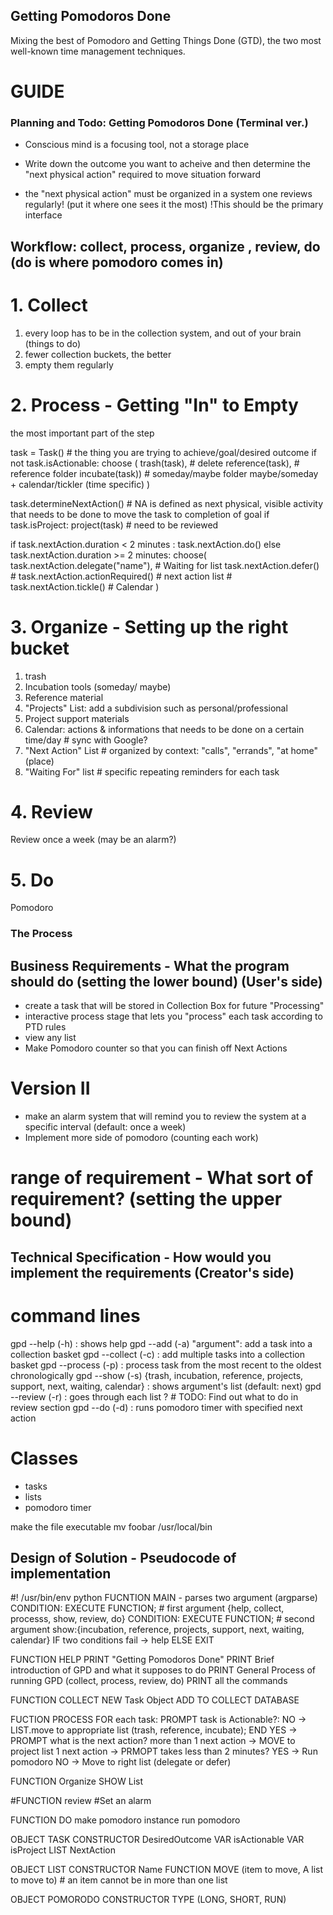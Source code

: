 ## Getting Pomodoros Done

Mixing the best of Pomodoro and Getting Things Done (GTD), the two most well-known time management techniques.

# GUIDE
### Planning and Todo: Getting Pomodoros Done (Terminal ver.)  

- Conscious mind is a focusing tool, not a storage place

- Write down the outcome you want to acheive and then determine the "next physical action" required to move situation forward

- the "next physical action" must be organized in a system one reviews regularly! (put it where one sees it the most) !This should be the primary interface

## Workflow: collect, process, organize , review, do (do is where pomodoro comes in)

# 1. Collect
1. every loop has to be in the collection system, and out of your brain (things to do)
2. fewer collection buckets, the better
3. empty them regularly

# 2. Process - Getting "In" to Empty
the most important part of the step

task = Task()   # the thing you are trying to achieve/goal/desired outcome
if not task.isActionable:
    choose (
        trash(task),                    # delete 
        reference(task),                # reference folder
        incubate(task))                 # someday/maybe folder
        maybe/someday + calendar/tickler (time specific)
    )

task.determineNextAction() # NA is defined as next physical, visible activity that needs to be done to move the task to completion of goal
if task.isProject:
    project(task)   # need to be reviewed

if task.nextAction.duration < 2 minutes :
    task.nextAction.do()
else task.nextAction.duration >= 2 minutes:
    choose(
        task.nextAction.delegate("name"),    # Waiting for list
        task.nextAction.defer()
        # task.nextAction.actionRequired()      # next action list
        # task.nextAction.tickle()             # Calendar
    )

# 3. Organize - Setting up the right bucket
1. trash
2. Incubation tools (someday/ maybe)
3. Reference material
4. "Projects" List: add a subdivision such as personal/professional
5. Project support materials
6. Calendar: actions & informations that needs to be done on a certain time/day # sync with Google?
7. "Next Action" List # organized by context: "calls", "errands", "at home" (place)
8. "Waiting For" list # specific repeating reminders for each task

# 4. Review
Review once a week (may be an alarm?)

# 5. Do
Pomodoro

### The Process
## Business Requirements - What the program should do (setting the lower bound) (User's side)
- create a task that will be stored in Collection Box for future "Processing"
- interactive process stage that lets you "process" each task according to PTD rules
- view any list 
- Make Pomodoro counter so that you can finish off Next Actions

# Version II
- make an alarm system that will remind you to review the system at a specific interval (default: once a week)
- Implement more side of pomodoro (counting each work)

# range of requirement - What sort of requirement? (setting the upper bound)

## Technical Specification - How would you implement the requirements (Creator's side)
# command lines
gpd --help (-h) : shows help
gpd --add (-a) "argument": add a task into a collection basket
gpd --collect (-c) : add multiple tasks into a collection basket
gpd --process (-p) : process task from the most recent to the oldest chronologically
gpd --show (-s) {trash, incubation, reference, projects, support, next, waiting, calendar} : shows argument's list (default: next)
gpd --review (-r) : goes through each list ? # TODO: Find out what to do in review section
gpd --do (-d) : runs pomodoro timer with specified next action

# Classes
- tasks 
- lists 
- pomodoro timer

make the file executable
mv foobar /usr/local/bin

## Design of Solution - Pseudocode of implementation
#! /usr/bin/env python
FUCNTION MAIN - parses two argument (argparse)
CONDITION: EXECUTE FUNCTION; # first argument {help, collect, processs, show, review, do}
CONDITION: EXECUTE FUNCTION; # second argument show:{incubation, reference, projects, support, next, waiting, calendar}
IF two conditions fail -> help
ELSE EXIT

FUNCTION HELP
PRINT "Getting Pomodoros Done"
PRINT Brief introduction of GPD and what it supposes to do
PRINT General Process of running GPD (collect, process, review, do)
PRINT all the commands

FUNCTION COLLECT
NEW Task Object
ADD TO COLLECT DATABASE

FUCTION PROCESS
FOR each task:
    PROMPT task is Actionable?:
    NO -> LIST.move to appropriate list (trash, reference, incubate); END
    YES -> PROMPT what is the next action?
        more than 1 next action -> MOVE to project list
        1 next action -> PRMOPT takes less than 2 minutes?
            YES -> Run pomodoro
            NO -> Move to right list (delegate or defer)
        
        
FUNCTION Organize
SHOW List

#FUNCTION review
#Set an alarm 

FUNCTION DO
make pomodoro instance
run pomodoro 

OBJECT TASK 
CONSTRUCTOR DesiredOutcome
VAR isActionable
VAR isProject
LIST NextAction

OBJECT LIST
CONSTRUCTOR Name
FUNCTION MOVE (item to move, A list to move to) # an item cannot be in more than one list

OBJECT POMORODO
CONSTRUCTOR TYPE (LONG, SHORT, RUN)
